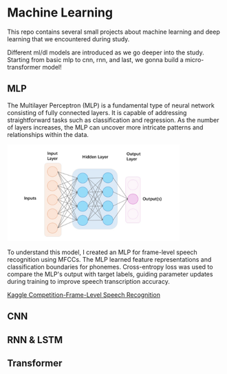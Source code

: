 # Machine Learning
This repo contains several small projects about machine learning and deep learning that we encountered during study. 

Different ml/dl models are introduced as we go deeper into the study. Starting from basic mlp to cnn, rnn, and last, we gonna build a micro-transformer model! 

## MLP 
The Multilayer Perceptron (MLP) is a fundamental type of neural network consisting of fully connected layers. It is capable of addressing straightforward tasks such as classification and regression. As the number of layers increases, the MLP can uncover more intricate patterns and relationships within the data.

<img src="mlp.jpg" width="400" />

To understand this model, I created an MLP for frame-level speech recognition using MFCCs. The MLP learned feature representations and classification boundaries for phonemes. Cross-entropy loss was used to compare the MLP's output with target labels, guiding parameter updates during training to improve speech transcription accuracy.

[Kaggle Competition-Frame-Level Speech Recognition](https://www.kaggle.com/competitions/11-785-s23-hw1p2)

## CNN


## RNN & LSTM


## Transformer



